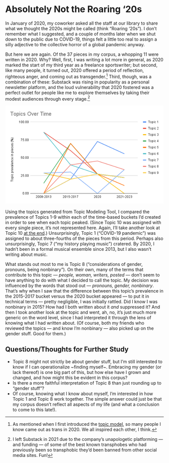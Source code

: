 # Absolutely Not the Roaring ‘20s

In January of 2020, my coworker asked all the staff at our library to share what we thought the 2020s might be called (think “Roaring ‘20s”). I don’t remember what I suggested, and a couple of months later when we shut down to the public due to COVID-19, things felt a little too real to assign a silly adjective to the collective horror of a global pandemic anyway.

But here we are again. Of the 37 pieces in my corpus, a whopping 11 were written in 2020. Why? Well, first, I was writing a lot more in general, as 2020 marked the start of my third year as a freelance sportswriter; but second, like many people, it turned out, 2020 offered a period of reflection, righteous anger, and coming out as transgender.[^1] Third, though, was a combination of these: Substack was rising in popularity as a personal newsletter platform, and the loud vulnerability that 2020 fostered was a perfect outlet for people like me to explore themselves by taking their modest audiences through every stage.[^2]

![A graph called Topics Over Time that traces the prevalence of Topics 1 through 9 in pieces between 2008 and 2023.](images/topics-over-time.png)

Using the topics generated from Topic Modeling Tool, I compared the prevalence of Topics 1-9 within each of the time-based buckets I’d created in order to see when each topic peaked. (Since Topic 10 was assigned with every single piece, it’s not represented here. Again, I’ll take another look at Topic 10 [at the end](part-9.md).) Unsurprisingly, Topic 1 (“COVID-19 pandemic”) was assigned to about three-fourths of the pieces from this period. Perhaps also unsurprisingly, Topic 7 (“my history playing music”) cratered. By 2020, I hadn’t been in a formal musical ensemble since 2013, but I also wasn’t writing about music.

What stands out most to me is Topic 8 (“considerations of gender, pronouns, being nonbinary”). On their own, many of the terms that contribute to this topic — _people, woman, writers, posted_ — don’t seem to have anything to do with what I decided to call the topic. My decision was influenced by the words that stood out — _pronouns, gender, nonbinary_. That’s why when I saw that the difference between this topic’s prevalence in the 2015-2017 bucket versus the 2020 bucket appeared — to put it in technical terms — pretty negligible, I was initially rattled. Did I know I was nonbinary in 2015? How had I both written about it _and_ suppressed it? And then I took another look at the topic and went, ah, no, it’s just much more generic on the word level, since I had interpreted it through the lens of knowing what I had written about. (Of course, both my friends who reviewed the topics — and know I’m nonbinary — also picked up on the gender stuff. Good for them.)

## Questions/Thoughts for Further Study

- Topic 8 might not strictly be about gender stuff, but I’m still interested to know if I can operationalize ~finding myself~. Embracing my gender (or lack thereof) is one big part of this, but how else have I grown and changed, and how might this be evident in this corpus?
- Is there a more faithful interpretation of Topic 8 than just rounding up to “gender stuff”?
- Of course, knowing what I know about myself, I’m interested in how Topic 1 and Topic 8 work together. The simple answer could just be that my corpus doesn’t reflect all aspects of my life (and what a conclusion to come to this late!).

[^1]: As mentioned when I first introduced the [topic model](part-4.md), so many people I know came out as trans in 2020. We all inspired each other, I think.

[^2]: I left Substack in 2021 due to the company’s unapologetic platforming — and funding — of some of the best known transphobes who had previously been so transphobic they’d been banned from other social media sites. Fun!